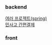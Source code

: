 ### backend

<a href='https://github.com/f-lab-edu'>여러 프로젝트(spring)</a> <br>
<a href='https://blog.chosunghyun.com/kr-minsapay/'>민사고 간편결제</a> <br>

### front
